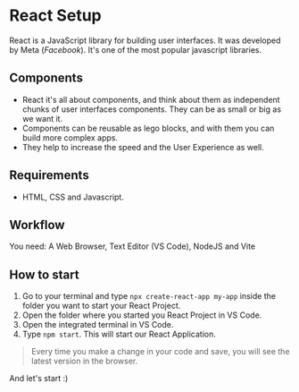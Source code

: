 # React Setup
React is a JavaScript library for building user interfaces. It was developed by Meta (*Facebook*). It's one of the most popular javascript libraries. 

## Components
- React it's all about components, and think about them as independent chunks of user interfaces components. They can be as small or big as we want it.
- Components can be reusable as lego blocks, and with them you can build more complex apps.
- They help to increase the speed and the User Experience as well.

## Requirements
- HTML, CSS and Javascript.

## Workflow
You need: A Web Browser, Text Editor (VS Code), NodeJS and Vite

## How to start
1. Go to your terminal and type `npx create-react-app my-app` inside the folder you want to start your React Project.
2. Open the folder where you started you React Project in VS Code.
3. Open the integrated terminal in VS Code.
4. Type `npm start`. This will start our React Application.
  > Every time you make a change in your code and save, you will see the latest version in the browser.

And let's start :)

